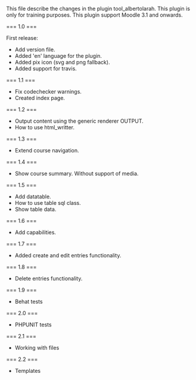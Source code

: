 This file describe the changes in the plugin tool_albertolarah.
This plugin is only for training purposes.
This plugin support Moodle 3.1 and onwards.

=== 1.0 ===

First release:
* Add version file.
* Added 'en' language for the plugin.
* Added pix icon (svg and png fallback).
* Added support for travis.

=== 1.1 ===

* Fix codechecker warnings.
* Created index page.

=== 1.2 ===

* Output content using the generic renderer OUTPUT.
* How to use html_writter.

=== 1.3 ===

* Extend course navigation.

=== 1.4 ===

* Show course summary. Without support of media.

=== 1.5 ===

* Add datatable.
* How to use table sql class.
* Show table data.

=== 1.6 ===

* Add capabilities.

=== 1.7 ===

* Added create and edit entries functionality.

=== 1.8 ===

* Delete entries functionality.

=== 1.9 ===

* Behat tests

=== 2.0 ===

* PHPUNIT tests

=== 2.1 ===

* Working with files

=== 2.2 ===

* Templates